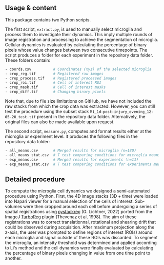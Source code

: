 ## Usage & content

This package contains two Python scripts. 

The first script, `extract.py`, is used to manually select microglia and process them to investigate their dynamics. This imply multiple rounds of image registration and processing to achieve the segmentation of microglia. Cellular dynamics is evaluated by calculating the percentage of binary pixels whose value changes between two consecutive timepoints. The script produces a folder for each experiment in the repository data folder. These folders contain:
```bash
- coords.csv          # Coordinates (xyz) of the selected microglia
- crop_reg.tif        # Registered raw images
- crop_process.tif    # Registered processed images
- crop_roi.tif        # Cell of interest ROI
- crop_mask.tif       # Cell of interest masks
- crop_diff.tif       # Changing binary pixels
```
Note that, due to file size limitations on GitHub, we have not included the raw stacks from which the crop data was extracted. However, you can still test the procedure using the subset stack `M1_1d-post-injury_evening_12-05-20_test.tif` present in the repository data folder. Alternatively, the original files can also be made available upon request.

The second script, `measure.py`, computes and format results either at the microglia or experiment level. It produces the following files in the repository data folder:
```bash
- all_means.csv       # Merged results for microglia (n=180)
- all_means_stat.csv  # T test comparing conditions for microglia means  
- exp_means.csv       # Merged results for experiments (n=11)
- exp_means_stat.csv  # T test comparing conditions for experiments means  
```
## Detailed procedure

To compute the microglia cell dynamics we designed a semi-automated procedure using Python. First, the 4D image stacks (3D + time) were loaded into Napari viewer for a manual selection of the cells of interest. Sub-volumes were then cropped around each cell before undergoing a series of spatial registrations using [pystackreg](https://github.com/glichtner/pystackreg) (G. Lichtner, 2022)  ported from the ImageJ [TurboReg](https://doi.org/10.1109/83.650848) plugin (Thevenaz et al, 1998). The aim of these registrations was to correct translationnal, rotational and shearing drift that could be observed during acquisition. After maximum projection along the z-axis, the user was prompted to define regions of interest (ROIs) around each microglia and signal outside of these ROIs was discarded. To segment the microglia, an intensity threshold was determined and applied according to Li's method and the cell dynamics were finally evaluated by calculating the percentage of binary pixels changing in value from one time point to another.